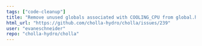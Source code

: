 ```yaml
---
tags: ["code-cleanup"]
title: "Remove unused globals associated with COOLING_CPU from global.h"
html_url: "https://github.com/cholla-hydro/cholla/issues/239"
user: "evaneschneider"
repo: "cholla-hydro/cholla"
---
```


